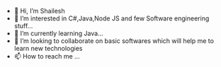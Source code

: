 - 👋 Hi, I’m Shailesh
- 👀 I’m interested in C#,Java,Node JS and few Software engineering stuff...
- 🌱 I’m currently learning Java...
- 💞️ I’m looking to collaborate on basic softwares which will help me to learn new technologies
- 📫 How to reach me ...

<!---
shailugit/shailugit is a ✨ special ✨ repository because its `README.md` (this file) appears on your GitHub profile.
You can click the Preview link to take a look at your changes.
--->
